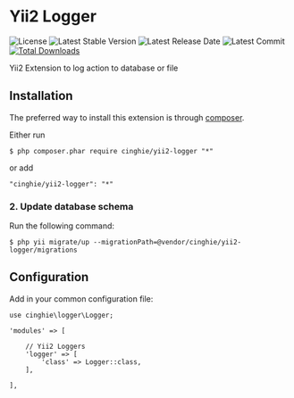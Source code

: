 # Yii2 Logger

![License](https://img.shields.io/packagist/l/cinghie/yii2-logger.svg)
![Latest Stable Version](https://img.shields.io/github/release/cinghie/yii2-logger.svg)
![Latest Release Date](https://img.shields.io/github/release-date/cinghie/yii2-logger.svg)
![Latest Commit](https://img.shields.io/github/last-commit/cinghie/yii2-logger.svg)
[![Total Downloads](https://img.shields.io/packagist/dt/cinghie/yii2-logger.svg)](https://packagist.org/packages/cinghie/yii2-logger)

Yii2 Extension to log action to database or file

Installation
-----------------

The preferred way to install this extension is through [composer](http://getcomposer.org/download/).

Either run

```
$ php composer.phar require cinghie/yii2-logger "*"
```

or add

```
"cinghie/yii2-logger": "*"
```

### 2. Update database schema

Run the following command:

```
$ php yii migrate/up --migrationPath=@vendor/cinghie/yii2-logger/migrations
```

## Configuration

Add in your common configuration file:

```
use cinghie\logger\Logger;

'modules' => [

    // Yii2 Loggers
    'logger' => [
        'class' => Logger::class,
    ],
    
],

```

